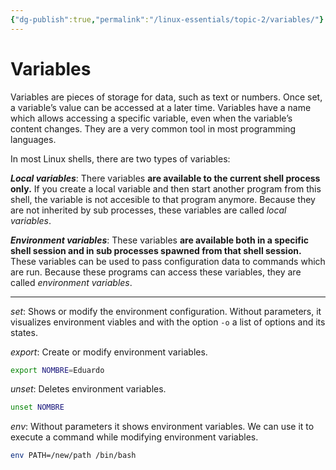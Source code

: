 ```yaml
---
{"dg-publish":true,"permalink":"/linux-essentials/topic-2/variables/"}
---
```


# Variables
Variables are pieces of storage for data, such as text or numbers. Once set, a variable’s value can be accessed at a later time. Variables have a name which allows accessing a specific variable, even when the variable’s content changes. They are a very common tool in most programming languages.

In most Linux shells, there are two types of variables:

___Local variables___: There variables **are available to the current shell process only.** If you create a local variable and then start another program from this shell, the variable is not accesible to that program anymore. Because they are not inherited by sub processes, these variables are called _local variables_.

___Environment variables___: These variables **are available both in a specific shell session and in sub processes spawned from that shell session.** These variables can be used to pass configuration data to commands which are run. Because these programs can access these variables, they are called _environment variables_.

---

_set_: Shows or modify the environment configuration. Without parameters, it visualizes environment viables and with the option `-o` a list of options and its states.

_export_: Create or modify environment variables.
```bash
export NOMBRE=Eduardo
```

_unset_: Deletes environment variables.
```bash
unset NOMBRE
```

_env_: Without parameters it shows environment variables. We can use it to execute a command while modifying environment variables.
```bash
env PATH=/new/path /bin/bash
```
